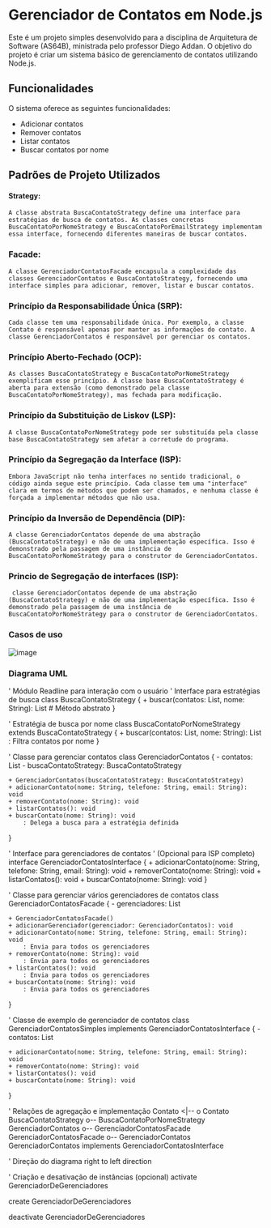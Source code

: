 # Gerenciador de Contatos em Node.js

Este é um projeto simples desenvolvido para a disciplina de Arquitetura de Software (AS64B), ministrada pelo professor Diego Addan. O objetivo do projeto é criar um sistema básico de gerenciamento de contatos utilizando Node.js.

## Funcionalidades

O sistema oferece as seguintes funcionalidades:

- Adicionar contatos
- Remover contatos
- Listar contatos
- Buscar contatos por nome

## Padrões de Projeto Utilizados

#### Strategy: 
    A classe abstrata BuscaContatoStrategy define uma interface para estratégias de busca de contatos. As classes concretas BuscaContatoPorNomeStrategy e BuscaContatoPorEmailStrategy implementam essa interface, fornecendo diferentes maneiras de buscar contatos.
    
### Facade: 
    A classe GerenciadorContatosFacade encapsula a complexidade das classes GerenciadorContatos e BuscaContatoStrategy, fornecendo uma interface simples para adicionar, remover, listar e buscar contatos.

### Princípio da Responsabilidade Única (SRP): 
    Cada classe tem uma responsabilidade única. Por exemplo, a classe Contato é responsável apenas por manter as informações do contato. A classe GerenciadorContatos é responsável por gerenciar os contatos.

### Princípio Aberto-Fechado (OCP): 
    As classes BuscaContatoStrategy e BuscaContatoPorNomeStrategy exemplificam esse princípio. A classe base BuscaContatoStrategy é aberta para extensão (como demonstrado pela classe BuscaContatoPorNomeStrategy), mas fechada para modificação.

### Princípio da Substituição de Liskov (LSP): 
    A classe BuscaContatoPorNomeStrategy pode ser substituída pela classe base BuscaContatoStrategy sem afetar a corretude do programa.

### Princípio da Segregação da Interface (ISP): 
    Embora JavaScript não tenha interfaces no sentido tradicional, o código ainda segue este princípio. Cada classe tem uma "interface" clara em termos de métodos que podem ser chamados, e nenhuma classe é forçada a implementar métodos que não usa.

### Princípio da Inversão de Dependência (DIP): 
    A classe GerenciadorContatos depende de uma abstração (BuscaContatoStrategy) e não de uma implementação específica. Isso é demonstrado pela passagem de uma instância de BuscaContatoPorNomeStrategy para o construtor de GerenciadorContatos.

### Princio de Segregação de interfaces (ISP):
     classe GerenciadorContatos depende de uma abstração (BuscaContatoStrategy) e não de uma implementação específica. Isso é demonstrado pela passagem de uma instância de BuscaContatoPorNomeStrategy para o construtor de GerenciadorContatos.

### Casos de uso

![image](https://github.com/zVihugo/armazendo/assets/118476125/8811b381-6034-4887-b9d6-bfa65798e37c)

### Diagrama UML

' Módulo Readline para interação com o usuário
' Interface para estratégias de busca
class BuscaContatoStrategy {
    + buscar(contatos: List<Contato>, nome: String): List<Contato> # Método abstrato
}

' Estratégia de busca por nome
class BuscaContatoPorNomeStrategy extends BuscaContatoStrategy {
    + buscar(contatos: List<Contato>, nome: String): List<Contato>
        : Filtra contatos por nome
}

' Classe para gerenciar contatos
class GerenciadorContatos {
    - contatos: List<Contato>
    - buscaContatoStrategy: BuscaContatoStrategy

    + GerenciadorContatos(buscaContatoStrategy: BuscaContatoStrategy)
    + adicionarContato(nome: String, telefone: String, email: String): void
    + removerContato(nome: String): void
    + listarContatos(): void
    + buscarContato(nome: String): void
        : Delega a busca para a estratégia definida
}

' Interface para gerenciadores de contatos
' (Opcional para ISP completo)
interface GerenciadorContatosInterface {
    + adicionarContato(nome: String, telefone: String, email: String): void
    + removerContato(nome: String): void
    + listarContatos(): void
    + buscarContato(nome: String): void
}

' Classe para gerenciar vários gerenciadores de contatos
class GerenciadorContatosFacade {
    - gerenciadores: List<GerenciadorContatos>

    + GerenciadorContatosFacade()
    + adicionarGerenciador(gerenciador: GerenciadorContatos): void
    + adicionarContato(nome: String, telefone: String, email: String): void
        : Envia para todos os gerenciadores
    + removerContato(nome: String): void
        : Envia para todos os gerenciadores
    + listarContatos(): void
        : Envia para todos os gerenciadores
    + buscarContato(nome: String): void
        : Envia para todos os gerenciadores
}

' Classe de exemplo de gerenciador de contatos
class GerenciadorContatosSimples implements GerenciadorContatosInterface {
    - contatos: List<Contato>

    + adicionarContato(nome: String, telefone: String, email: String): void
    + removerContato(nome: String): void
    + listarContatos(): void
    + buscarContato(nome: String): void
}

' Relações de agregação e implementação
Contato <|-- o Contato
BuscaContatoStrategy o-- BuscaContatoPorNomeStrategy
GerenciadorContatos o-- GerenciadorContatosFacade
GerenciadorContatosFacade o-- GerenciadorContatos
GerenciadorContatos implements GerenciadorContatosInterface

' Direção do diagrama
right to left direction

' Criação e desativação de instâncias (opcional)
activate GerenciadorDeGerenciadores

create GerenciadorDeGerenciadores

deactivate GerenciadorDeGerenciadores

